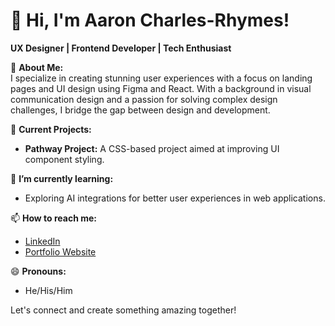 # 👋 Hi, I'm Aaron Charles-Rhymes!

**UX Designer | Frontend Developer | Tech Enthusiast**

🌟 **About Me:**  
I specialize in creating stunning user experiences with a focus on landing pages and UI design using Figma and React. With a background in visual communication design and a passion for solving complex design challenges, I bridge the gap between design and development.

🔭 **Current Projects:**  
- **Pathway Project:** A CSS-based project aimed at improving UI component styling.

🌱 **I’m currently learning:**
- Exploring AI integrations for better user experiences in web applications.

📫 **How to reach me:**  
- [LinkedIn](https://www.linkedin.com/in/aaroncharlesrhymes)
- [Portfolio Website](https://www.aaroncharlesrhymes.com/)

😄 **Pronouns:**
- He/His/Him

Let's connect and create something amazing together!
<!--
**acharlesrhymes/acharlesrhymes** is a ✨ _special_ ✨ repository because its `README.md` (this file) appears on your GitHub profile.

Here are some ideas to get you started:

- 🔭 I’m currently working on ...
- 🌱 I’m currently learning ...
- 👯 I’m looking to collaborate on ...
- 🤔 I’m looking for help with ...
- 💬 Ask me about ...
- 📫 How to reach me: ...
- 😄 Pronouns: ...
- ⚡ Fun fact: ...
-->
